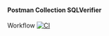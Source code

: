 #### Postman Collection SQLVerifier
Workflow 
[![CI](https://github.com/rbznrzy/hw_module4/actions/workflows/blank.yml/badge.svg)](https://github.com/rbznrzy/hw_module4/actions/workflows/blank.yml)
